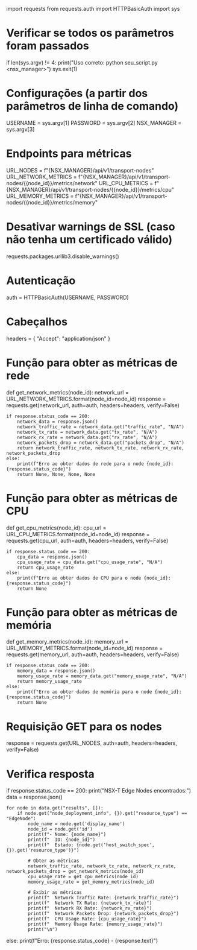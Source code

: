 import requests
from requests.auth import HTTPBasicAuth
import sys

# Verificar se todos os parâmetros foram passados
if len(sys.argv) != 4:
    print("Uso correto: python seu_script.py <username> <password> <nsx_manager>")
    sys.exit(1)

# Configurações (a partir dos parâmetros de linha de comando)
USERNAME = sys.argv[1]
PASSWORD = sys.argv[2]
NSX_MANAGER = sys.argv[3]

# Endpoints para métricas
URL_NODES = f"{NSX_MANAGER}/api/v1/transport-nodes"
URL_NETWORK_METRICS = f"{NSX_MANAGER}/api/v1/transport-nodes/{{node_id}}/metrics/network"
URL_CPU_METRICS = f"{NSX_MANAGER}/api/v1/transport-nodes/{{node_id}}/metrics/cpu"
URL_MEMORY_METRICS = f"{NSX_MANAGER}/api/v1/transport-nodes/{{node_id}}/metrics/memory"

# Desativar warnings de SSL (caso não tenha um certificado válido)
requests.packages.urllib3.disable_warnings()

# Autenticação
auth = HTTPBasicAuth(USERNAME, PASSWORD)

# Cabeçalhos
headers = {
    "Accept": "application/json"
}

# Função para obter as métricas de rede
def get_network_metrics(node_id):
    network_url = URL_NETWORK_METRICS.format(node_id=node_id)
    response = requests.get(network_url, auth=auth, headers=headers, verify=False)
    
    if response.status_code == 200:
        network_data = response.json()
        network_traffic_rate = network_data.get("traffic_rate", "N/A")
        network_tx_rate = network_data.get("tx_rate", "N/A")
        network_rx_rate = network_data.get("rx_rate", "N/A")
        network_packets_drop = network_data.get("packets_drop", "N/A")
        return network_traffic_rate, network_tx_rate, network_rx_rate, network_packets_drop
    else:
        print(f"Erro ao obter dados de rede para o node {node_id}: {response.status_code}")
        return None, None, None, None

# Função para obter as métricas de CPU
def get_cpu_metrics(node_id):
    cpu_url = URL_CPU_METRICS.format(node_id=node_id)
    response = requests.get(cpu_url, auth=auth, headers=headers, verify=False)
    
    if response.status_code == 200:
        cpu_data = response.json()
        cpu_usage_rate = cpu_data.get("cpu_usage_rate", "N/A")
        return cpu_usage_rate
    else:
        print(f"Erro ao obter dados de CPU para o node {node_id}: {response.status_code}")
        return None

# Função para obter as métricas de memória
def get_memory_metrics(node_id):
    memory_url = URL_MEMORY_METRICS.format(node_id=node_id)
    response = requests.get(memory_url, auth=auth, headers=headers, verify=False)
    
    if response.status_code == 200:
        memory_data = response.json()
        memory_usage_rate = memory_data.get("memory_usage_rate", "N/A")
        return memory_usage_rate
    else:
        print(f"Erro ao obter dados de memória para o node {node_id}: {response.status_code}")
        return None

# Requisição GET para os nodes
response = requests.get(URL_NODES, auth=auth, headers=headers, verify=False)

# Verifica resposta
if response.status_code == 200:
    print("NSX-T Edge Nodes encontrados:")
    data = response.json()
    
    for node in data.get("results", []):
        if node.get("node_deployment_info", {}).get("resource_type") == "EdgeNode":
            node_name = node.get('display_name')
            node_id = node.get('id')
            print(f"- Nome: {node_name}")
            print(f"  ID: {node_id}")
            print(f"  Estado: {node.get('host_switch_spec', {}).get('resource_type')}")
            
            # Obter as métricas
            network_traffic_rate, network_tx_rate, network_rx_rate, network_packets_drop = get_network_metrics(node_id)
            cpu_usage_rate = get_cpu_metrics(node_id)
            memory_usage_rate = get_memory_metrics(node_id)
            
            # Exibir as métricas
            print(f"  Network Traffic Rate: {network_traffic_rate}")
            print(f"  Network TX Rate: {network_tx_rate}")
            print(f"  Network RX Rate: {network_rx_rate}")
            print(f"  Network Packets Drop: {network_packets_drop}")
            print(f"  CPU Usage Rate: {cpu_usage_rate}")
            print(f"  Memory Usage Rate: {memory_usage_rate}")
            print("\n")
else:
    print(f"Erro: {response.status_code} - {response.text}")
